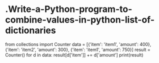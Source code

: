# .Write-a-Python-program-to-combine-values-in-python-list-of-dictionaries

from collections import Counter
data = [{'item': 'item1', 'amount': 400}, {'item': 'item2', 'amount': 300}, {'item': 'item1', 'amount': 
750}]
result = Counter()
for d in data:
 result[d['item']] += d['amount']
print(result)
